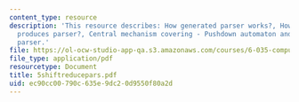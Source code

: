 ```yaml
---
content_type: resource
description: 'This resource describes: How generated parser works?, How parser generator
  produces parser?, Central mechanism covering - Pushdown automaton and Shift-reduce
  parser.'
file: https://ol-ocw-studio-app-qa.s3.amazonaws.com/courses/6-035-computer-language-engineering-sma-5502-fall-2005/ec90cc00790c635e9dc20d9550f80a2d_5shiftreducepars.pdf
file_type: application/pdf
resourcetype: Document
title: 5shiftreducepars.pdf
uid: ec90cc00-790c-635e-9dc2-0d9550f80a2d
---
```

